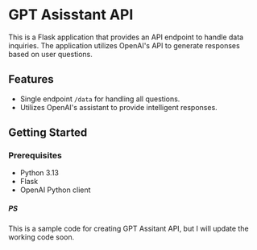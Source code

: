 # GPT Asisstant API

This is a Flask application that provides an API endpoint to handle data inquiries. The application utilizes OpenAI's API to generate responses based on user questions.

## Features

- Single endpoint `/data` for handling all questions.
- Utilizes OpenAI's assistant to provide intelligent responses.

## Getting Started

### Prerequisites

- Python 3.13
- Flask
- OpenAI Python client

##### PS
This is a sample code for creating GPT Assitant API, but I will update the working code soon.